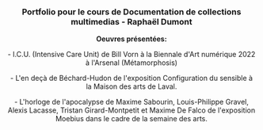 ### <p align=center>Portfolio pour le cours de Documentation de collections multimedias - Raphaël Dumont
**<p align=center>Oeuvres présentées:**
<p align=center> - I.C.U. (Intensive Care Unit) de Bill Vorn à la Biennale d'Art numérique 2022 à l'Arsenal (Métamorphosis)
<p align=center> - L'en deçà de Béchard-Hudon de l'exposition Configuration du sensible à la Maison des arts de Laval.
<p align=center> - L'horloge de l'apocalypse de Maxime Sabourin, Louis-Philippe Gravel, Alexis Lacasse, Tristan Girard-Montpetit et Maxime De Falco de l'exposition Moebius dans le cadre de la semaine des arts.
